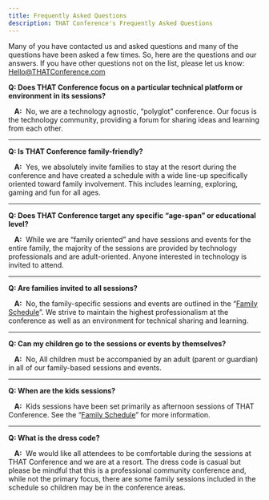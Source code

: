 ```yaml
---
title: Frequently Asked Questions
description: THAT Conference's Frequently Asked Questions
---
```


Many of you have contacted us and asked questions and many of the questions have been asked a few times. So, here are the questions and our answers. If you have other questions not on the list, please let us know: [Hello@THATConference.com](mailto:Hello@THATConference.com)

**Q: Does THAT Conference focus on a particular technical platform or environment in its sessions?**

&nbsp;&nbsp;&nbsp;**A:**&nbsp; No, we are a technology agnostic, “polyglot” conference. Our focus is the technology community, providing a forum for sharing ideas
and learning from each other.

<hr/>

**Q: Is THAT Conference family-friendly?**

&nbsp;&nbsp;&nbsp;**A:**&nbsp; Yes, we absolutely invite families to stay at the resort during the conference and have created a schedule with a wide line-up
specifically oriented toward family involvement. This includes learning, exploring, gaming and fun for all ages.

<hr/>

**Q: Does THAT Conference target any specific “age-span” or educational level?**

&nbsp;&nbsp;&nbsp;**A:**&nbsp; While we are “family oriented” and have sessions and events for the entire family, the majority of the sessions are provided by
technology professionals and are adult-oriented. Anyone interested in technology is invited to attend.

<hr/>

**Q: Are families invited to all sessions?**

&nbsp;&nbsp;&nbsp;**A:**&nbsp; No, the family-specific sessions and events are outlined in the “[Family Schedule](work-in-progress)”. We strive to maintain the highest professionalism at the conference as well as an environment for technical sharing and learning.

<hr/>

**Q: Can my children go to the sessions or events by themselves?**

&nbsp;&nbsp;&nbsp;**A:**&nbsp; No, All children must be accompanied by an adult (parent or guardian) in all of our family-based sessions and events.

<hr/>

**Q: When are the kids sessions?**

&nbsp;&nbsp;&nbsp;**A:**&nbsp; Kids sessions have been set primarily as afternoon sessions of THAT Conference. See the
“[Family Schedule](work-in-progress)” for more information.

<hr/>

**Q: What is the dress code?**

&nbsp;&nbsp;&nbsp;**A:**&nbsp; We would like all attendees to be comfortable during the sessions at THAT Conference and we are at a resort. The dress code is
casual but please be mindful that this is a professional community conference and, while not the primary focus, there are some family sessions
included in the schedule so children may be in the conference areas.
